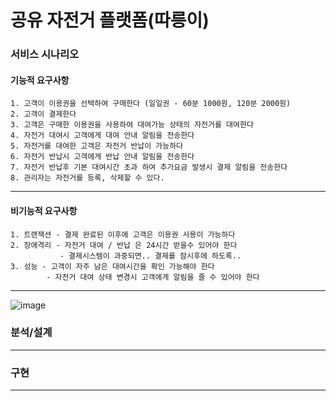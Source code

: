 # 공유 자전거 플랫폼(따릉이)

### 서비스 시나리오

#### 기능적 요구사항

    1. 고객이 이용권을 선택하여 구매한다 (일일권 - 60분 1000원, 120분 2000원)
    2. 고객이 결제한다
    3. 고객은 구매한 이용권을 사용하여 대여가능 상태의 자전거를 대여한다
    4. 자전거 대여시 고객에게 대여 안내 알림을 전송한다
    5. 자전거를 대여한 고객은 자전거 반납이 가능하다
    6. 자전거 반납시 고객에게 반납 안내 알림을 전송한다
    7. 자전거 반납후 기본 대여시간 초과 하여 추가요금 발생시 결제 알림을 전송한다
    8. 관리자는 자전거를 등록, 삭제할 수 있다.

*****

#### 비기능적 요구사항
    
    1. 트랜잭션 - 결제 완료된 이후에 고객은 이용권 사용이 가능하다
    2. 장애격리 - 자전거 대여 / 반납 은 24시간 받을수 있어야 한다
               - 결제시스템이 과중되면.. 결제를 잠시후에 하도록.. 
    3. 성능 - 고객이 자주 남은 대여시간을 확인 가능해야 한다
            - 자전거 대여 상태 변경시 고객에게 알림을 줄 수 있어야 한다 
*****

![image](https://user-images.githubusercontent.com/61194075/122356178-81cd8400-cf8d-11eb-9bc2-3d40f7bcea82.png)


### 분석/설계

*****

### 구현

*****



